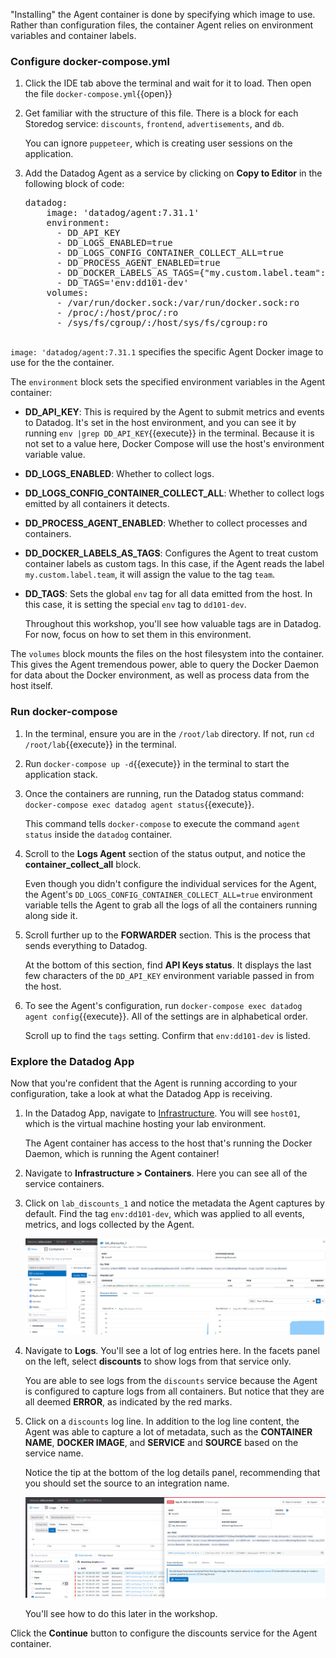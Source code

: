 "Installing" the Agent container is done by specifying which image to use. Rather than configuration files, the container Agent relies on environment variables and container labels.

### Configure docker-compose.yml

1. Click the IDE tab above the terminal and wait for it to load. Then open the file `docker-compose.yml`{{open}}

2. Get familiar with the structure of this file. There is a block for each Storedog service: `discounts`, `frontend`, `advertisements`, and `db`.

    You can ignore `puppeteer`, which is creating user sessions on the application. 

3. Add the Datadog Agent as a service by clicking on **Copy to Editor** in the following block of code:

    <pre class="file" data-filename="docker-compose.yml" data-target="insert" data-marker="# paste agent block here">
   datadog:
       image: 'datadog/agent:7.31.1'
       environment:
         - DD_API_KEY
         - DD_LOGS_ENABLED=true
         - DD_LOGS_CONFIG_CONTAINER_COLLECT_ALL=true
         - DD_PROCESS_AGENT_ENABLED=true
         - DD_DOCKER_LABELS_AS_TAGS={"my.custom.label.team":"team"}
         - DD_TAGS='env:dd101-dev'
       volumes:
         - /var/run/docker.sock:/var/run/docker.sock:ro
         - /proc/:/host/proc/:ro
         - /sys/fs/cgroup/:/host/sys/fs/cgroup:ro
    </pre>

`image: 'datadog/agent:7.31.1` specifies the specific Agent Docker image to use for the the container.

The `environment` block sets the specified environment variables in the Agent container:

  - **DD_API_KEY**: This is required by the Agent to submit metrics and events to Datadog. It's set in the host environment, and you can see it by running `env |grep DD_API_KEY`{{execute}} in the terminal. Because it is not set to a value here, Docker Compose will use the host's environment variable value.
  
  - **DD_LOGS_ENABLED**: Whether to collect logs.
  
  - **DD_LOGS_CONFIG_CONTAINER_COLLECT_ALL**: Whether to collect logs emitted by all containers it detects.
  
  - **DD_PROCESS_AGENT_ENABLED**: Whether to collect processes and containers.
  
  - **DD_DOCKER_LABELS_AS_TAGS**: Configures the Agent to treat custom container labels as custom tags. In this case, if the Agent reads the label `my.custom.label.team`, it will assign the value to the tag `team`.
  
  - **DD_TAGS**: Sets the global `env` tag for all data emitted from the host. In this case, it is setting the special `env` tag to `dd101-dev`. 

    Throughout this workshop, you'll see how valuable tags are in Datadog. For now, focus on how to set them in this environment.

The `volumes` block mounts the files on the host filesystem into the container. This gives the Agent tremendous power, able to query the Docker Daemon for data about the Docker environment, as well as process data from the host itself.

### Run docker-compose

1. In the terminal, ensure you are in the `/root/lab` directory. If not, run `cd /root/lab`{{execute}} in the terminal.

2. Run `docker-compose up -d`{{execute}} in the terminal to start the application stack.

3. Once the containers are running, run the Datadog status command: `docker-compose exec datadog agent status`{{execute}}. 

    This command tells `docker-compose` to execute the command `agent status` inside the `datadog` container.

4. Scroll to the **Logs Agent** section of the status output, and notice the **container_collect_all** block. 

    Even though you didn't configure the individual services for the Agent, the Agent's `DD_LOGS_CONFIG_CONTAINER_COLLECT_ALL=true` environment variable tells the Agent to grab all the logs of all the containers running along side it.

5. Scroll further up to the **FORWARDER** section. This is the process that sends everything to Datadog.

    At the bottom of this section, find **API Keys status**. It displays the last few characters of the `DD_API_KEY` environment variable passed in from the host.

6. To see the Agent's configuration, run `docker-compose exec datadog agent config`{{execute}}. All of the settings are in alphabetical order.

    Scroll up to find the `tags` setting. Confirm that `env:dd101-dev` is listed.

### Explore the Datadog App 

Now that you're confident that the Agent is running according to your configuration, take a look at what the Datadog App is receiving.

1. In the Datadog App, navigate to [Infrastructure](https://app.datadoghq.com/infrastructure). You will see `host01`, which is the virtual machine hosting your lab environment. 

    The Agent container has access to the host that's running the Docker Daemon, which is running the Agent container!

2. Navigate to **Infrastructure > Containers**. Here you can see all of the service containers.

3. Click on `lab_discounts_1` and notice the metadata the Agent captures by default. Find the tag `env:dd101-dev`, which was applied to all events, metrics, and logs collected by the Agent.

    ![Discounts container pre-configuration](./assets/discounts-container-pre-config.png)

4. Navigate to **Logs**. You'll see a lot of log entries here. In the facets panel on the left, select **discounts** to show logs from that service only. 

    You are able to see logs from the `discounts` service because the Agent is configured to capture logs from all containers. But notice that they are all deemed **ERROR**, as indicated by the red marks. 

5. Click on a `discounts` log line. In addition to the log line content, the Agent was able to capture a lot of metadata, such as the **CONTAINER NAME**, **DOCKER IMAGE**, and **SERVICE** and **SOURCE** based on the service name.

    Notice the tip at the bottom of the log details panel, recommending that you should set the source to an integration name.

    ![Discounts logs with no configuration](./assets/discounts-logs-pre-configure.png)

    You'll see how to do this later in the workshop.

Click the **Continue** button to configure the discounts service for the Agent container.